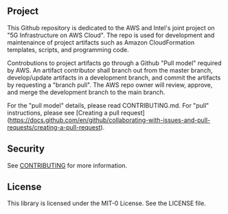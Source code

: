 ## Project 

This Github repository is dedicated to the AWS and Intel's joint project on "5G Infrastructure on AWS Cloud". The repo is used for development and maintenaince of project artifacts such as Amazon CloudFormation templates, scripts, and programming code. 

Controbutions to project artifacts go through a Github "Pull model" required by AWS. An artifact contributor shall branch out from the master branch, develop/update artifacts in a development branch, and commit the artifacts by requesting a "branch pull". The AWS repo owner will review, approve, and merge the development branch to the main branch. 

For the "pull model" details, please read CONTRIBUTING.md. For "pull" instructions, please see [Creating a pull request] (https://docs.github.com/en/github/collaborating-with-issues-and-pull-requests/creating-a-pull-request).

## Security

See [CONTRIBUTING](CONTRIBUTING.md#security-issue-notifications) for more information.

## License

This library is licensed under the MIT-0 License. See the LICENSE file.
